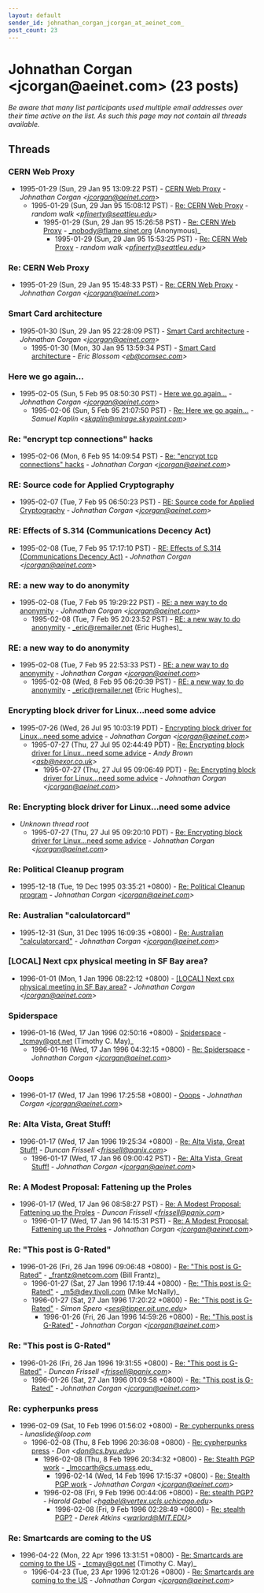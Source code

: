 ```yaml
---
layout: default
sender_id: johnathan_corgan_jcorgan_at_aeinet_com_
post_count: 23
---
```


# Johnathan Corgan <jcorgan<span>@</span>aeinet.com> (23 posts)

_Be aware that many list participants used multiple email addresses over their time active on the list. As such this page may not contain all threads available._

## Threads

### CERN Web Proxy
+ 1995-01-29 (Sun, 29 Jan 95 13:09:22 PST) - [CERN Web Proxy](/archive/1995/01/88963cba8b8b8b63c706f7cfecc98ada30b28f035b699451b78be3000e8044be) - _Johnathan Corgan \<jcorgan@aeinet.com\>_
  + 1995-01-29 (Sun, 29 Jan 95 15:08:12 PST) - [Re: CERN Web Proxy](/archive/1995/01/8e2e5573e6ac4e369eaf79b0c7e8c0467d4dc8b5b1ef29f5abded86aa84b0854) - _random walk \<pfinerty@seattleu.edu\>_
    + 1995-01-29 (Sun, 29 Jan 95 15:26:58 PST) - [Re: CERN Web Proxy](/archive/1995/01/9a675f784534dd7eee9994d0b28f02752f8c255c75498496d79b694f6d0ae306) - _nobody@flame.sinet.org (Anonymous)_
      + 1995-01-29 (Sun, 29 Jan 95 15:53:25 PST) - [Re: CERN Web Proxy](/archive/1995/01/549d7264d61187a2bda0c0f1976529aa52a3568fd144cce3e6fb674b67aa099c) - _random walk \<pfinerty@seattleu.edu\>_

### Re: CERN Web Proxy
+ 1995-01-29 (Sun, 29 Jan 95 15:48:33 PST) - [Re: CERN Web Proxy](/archive/1995/01/7aecd98969b5ab4dc63c32093f27147b2d1c3780e0a22552bee41cbf60e7f1d4) - _Johnathan Corgan \<jcorgan@aeinet.com\>_

### Smart Card architecture
+ 1995-01-30 (Sun, 29 Jan 95 22:28:09 PST) - [Smart Card architecture](/archive/1995/01/db3e44a7d017a884323a2bae082b5921a554d859ac4bdf226f834af9882cad6e) - _Johnathan Corgan \<jcorgan@aeinet.com\>_
  + 1995-01-30 (Mon, 30 Jan 95 13:59:34 PST) - [Smart Card architecture](/archive/1995/01/7871f7f17235bf8470ae7bd081c060852e0f82a5928cb70b53310d4c726eacb9) - _Eric Blossom \<eb@comsec.com\>_

### Here we go again...
+ 1995-02-05 (Sun, 5 Feb 95 08:50:30 PST) - [Here we go again...](/archive/1995/02/635fb018f3528c124a61238b49f10001accad1c6acc552653efe6e4ac61aa73a) - _Johnathan Corgan \<jcorgan@aeinet.com\>_
  + 1995-02-06 (Sun, 5 Feb 95 21:07:50 PST) - [Re: Here we go again...](/archive/1995/02/e29a60ba7b39b0dfac24d85d51b64c2c3976985828f5a2dc7abccc9cf6f0df3c) - _Samuel Kaplin \<skaplin@mirage.skypoint.com\>_

### Re: "encrypt tcp connections" hacks
+ 1995-02-06 (Mon, 6 Feb 95 14:09:54 PST) - [Re: "encrypt tcp connections" hacks](/archive/1995/02/b17e41d51bc441b4b4da0116c50c03b3e23e9aa6387b964830a516baa064e889) - _Johnathan Corgan \<jcorgan@aeinet.com\>_

### RE: Source code for Applied Cryptography
+ 1995-02-07 (Tue, 7 Feb 95 06:50:23 PST) - [RE: Source code for Applied Cryptography](/archive/1995/02/0c108e79d83ddd9b7d3f53001fe8f7c918a2ecd38c07a9b1eabe97a7da7c24fd) - _Johnathan Corgan \<jcorgan@aeinet.com\>_

### RE: Effects of S.314 (Communications Decency Act)
+ 1995-02-08 (Tue, 7 Feb 95 17:17:10 PST) - [RE: Effects of S.314 (Communications Decency Act)](/archive/1995/02/8516b2dd552a68beb5415b9330896dddd7e414325472a5ea822e45e049922c10) - _Johnathan Corgan \<jcorgan@aeinet.com\>_

### RE: a new way to do anonymity
+ 1995-02-08 (Tue, 7 Feb 95 19:29:22 PST) - [RE: a new way to do anonymity](/archive/1995/02/5431a21168583e9f9932c361a8895412b2093c7719555f06e19cc00456522bd1) - _Johnathan Corgan \<jcorgan@aeinet.com\>_
  + 1995-02-08 (Tue, 7 Feb 95 20:23:52 PST) - [RE: a new way to do anonymity](/archive/1995/02/74f11587fff631c74a396df2378f1ac016de1afee7d922be8e8a203a9c51e9ac) - _eric@remailer.net (Eric Hughes)_

### RE: a new way to do anonymity
+ 1995-02-08 (Tue, 7 Feb 95 22:53:33 PST) - [RE: a new way to do anonymity](/archive/1995/02/f0b84048e6ee51d17b02d91966a201dffc9eb227c8c5f5622c8f066dcbae026a) - _Johnathan Corgan \<jcorgan@aeinet.com\>_
  + 1995-02-08 (Wed, 8 Feb 95 06:20:39 PST) - [RE: a new way to do anonymity](/archive/1995/02/a807b99e766f26a7e6df00f3054f58004144242abf9b00f4fb4dfc191ec861da) - _eric@remailer.net (Eric Hughes)_

### Encrypting block driver for Linux...need some advice
+ 1995-07-26 (Wed, 26 Jul 95 10:03:19 PDT) - [Encrypting block driver for Linux...need some advice](/archive/1995/07/098ccb0ee67833f00f7443af1660ce578df5297bbc51e64fba22041b640ad89f) - _Johnathan Corgan \<jcorgan@aeinet.com\>_
  + 1995-07-27 (Thu, 27 Jul 95 02:44:49 PDT) - [Re: Encrypting block driver for Linux...need some advice](/archive/1995/07/694fa4e570a0be36378530f85645870a92eb7ec2208e628587cabba79aaf1700) - _Andy Brown \<asb@nexor.co.uk\>_
    + 1995-07-27 (Thu, 27 Jul 95 09:06:49 PDT) - [Re: Encrypting block driver for Linux...need some advice](/archive/1995/07/1188edba7bd869412f5956d346f45b62039b425745b3d135288cd20519321e89) - _Johnathan Corgan \<jcorgan@aeinet.com\>_

### Re: Encrypting block driver for Linux...need some advice
+ _Unknown thread root_
  + 1995-07-27 (Thu, 27 Jul 95 09:20:10 PDT) - [Re: Encrypting block driver for Linux...need some advice](/archive/1995/07/8837284cb46c26100dc138a7c54c107cc01f193c08ff4c10e7df44de1a8ff59b) - _Johnathan Corgan \<jcorgan@aeinet.com\>_

### Re: Political Cleanup program
+ 1995-12-18 (Tue, 19 Dec 1995 03:35:21 +0800) - [Re: Political Cleanup program](/archive/1995/12/27336f1ef5ed87bf6fe5a0a2187e55e984247894d47d5cb614e841dd15b0ebd6) - _Johnathan Corgan \<jcorgan@aeinet.com\>_

### Re: Australian "calculatorcard"
+ 1995-12-31 (Sun, 31 Dec 1995 16:09:35 +0800) - [Re: Australian "calculatorcard"](/archive/1995/12/45a7b7852d1872616fd7c1d416a0666f5818039e8d026e770dcec18da99d8300) - _Johnathan Corgan \<jcorgan@aeinet.com\>_

### [LOCAL] Next cpx physical meeting in SF Bay area?
+ 1996-01-01 (Mon, 1 Jan 1996 08:22:12 +0800) - [[LOCAL] Next cpx physical meeting in SF Bay area?](/archive/1996/01/0c4dfc99d7764462d9534f1a6fd54960f77b4939c1ffafc62407060db4afca92) - _Johnathan Corgan \<jcorgan@aeinet.com\>_

### Spiderspace
+ 1996-01-16 (Wed, 17 Jan 1996 02:50:16 +0800) - [Spiderspace](/archive/1996/01/223a84d94b40fa0857aedbb0bd01130588e005338981c16494fc26324ca883bb) - _tcmay@got.net (Timothy C. May)_
  + 1996-01-16 (Wed, 17 Jan 1996 04:32:15 +0800) - [Re: Spiderspace](/archive/1996/01/19ed43574a3e5781d07f1b842b2a920c02ede3c62d0de49b00557d6385f051f0) - _Johnathan Corgan \<jcorgan@aeinet.com\>_

### Ooops
+ 1996-01-17 (Wed, 17 Jan 1996 17:25:58 +0800) - [Ooops](/archive/1996/01/bf6fbc653b8c3e3ae7b54a588aa113a4122a585f178c953c1dd3a5480269a34f) - _Johnathan Corgan \<jcorgan@aeinet.com\>_

### Re: Alta Vista, Great Stuff!
+ 1996-01-17 (Wed, 17 Jan 1996 19:25:34 +0800) - [Re: Alta Vista, Great Stuff!](/archive/1996/01/78ea7d7385ce66a1930d7bae8a85cd5177a8b85fcfccf66eba8cdb088917d2bc) - _Duncan Frissell \<frissell@panix.com\>_
  + 1996-01-17 (Wed, 17 Jan 96 09:00:42 PST) - [Re: Alta Vista, Great Stuff!](/archive/1996/01/010b5fec4fc2433f8afc43bd23ba7b8bcc43b72deddafb89e979c330c0712246) - _Johnathan Corgan \<jcorgan@aeinet.com\>_

### Re: A Modest Proposal: Fattening up the Proles
+ 1996-01-17 (Wed, 17 Jan 96 08:58:27 PST) - [Re: A Modest Proposal: Fattening up the Proles](/archive/1996/01/37942ca0b07f7ca5cda8583d500b12c820d8b0fddd59dc3ac0d651efec9c60a1) - _Duncan Frissell \<frissell@panix.com\>_
  + 1996-01-17 (Wed, 17 Jan 96 14:15:31 PST) - [Re: A Modest Proposal: Fattening up the Proles](/archive/1996/01/c36e2351421e939176ff531bd3d98cf19d0a76edf6eadeb370b535a461972c7e) - _Johnathan Corgan \<jcorgan@aeinet.com\>_

### Re: "This post is G-Rated"
+ 1996-01-26 (Fri, 26 Jan 1996 09:06:48 +0800) - [Re: "This post is G-Rated"](/archive/1996/01/bd659118e1f2b0951fe54837b94e6645eec042d0fbed1c9a7a4c3fded862bb89) - _frantz@netcom.com (Bill Frantz)_
  + 1996-01-27 (Sat, 27 Jan 1996 17:19:44 +0800) - [Re: "This post is G-Rated"](/archive/1996/01/a5e37f20dbd6636ee7842b08957bed5dae226289805c6644beaa3b713ff45947) - _m5@dev.tivoli.com (Mike McNally)_
  + 1996-01-27 (Sat, 27 Jan 1996 17:20:22 +0800) - [Re: "This post is G-Rated"](/archive/1996/01/36beea55c5373187d32af6b285dc5b0478db806473c95e684dfd8ced69754693) - _Simon Spero \<ses@tipper.oit.unc.edu\>_
    + 1996-01-26 (Fri, 26 Jan 1996 14:59:26 +0800) - [Re: "This post is G-Rated"](/archive/1996/01/d1f86599f5509013bdf57e4a06e78d733cf336b6abc231e868afbe4574bd1eb6) - _Johnathan Corgan \<jcorgan@aeinet.com\>_

### Re: "This post is G-Rated"
+ 1996-01-26 (Fri, 26 Jan 1996 19:31:55 +0800) - [Re: "This post is G-Rated"](/archive/1996/01/4a3c7c2839646567bab26896e4d2b91fb3559615b91a5fc4188c591130377822) - _Duncan Frissell \<frissell@panix.com\>_
  + 1996-01-26 (Sat, 27 Jan 1996 01:09:58 +0800) - [Re: "This post is G-Rated"](/archive/1996/01/8756a3d5e574b109b454f36cd3a2063a39d881ca045ae709f57c5960ff7ea529) - _Johnathan Corgan \<jcorgan@aeinet.com\>_

### Re: cypherpunks press
+ 1996-02-09 (Sat, 10 Feb 1996 01:56:02 +0800) - [Re: cypherpunks press](/archive/1996/02/701c07f1d28cffb55f13d89ad0df9883e2b610f5355406907644952d8d412c35) - _lunaslide@loop.com_
  + 1996-02-08 (Thu, 8 Feb 1996 20:36:08 +0800) - [Re: cypherpunks press](/archive/1996/02/a3584f5c74d805aa40d1ed700beee90b7b8e76a2dc2e77d06589dc2d67c1e7b8) - _Don \<don@cs.byu.edu\>_
    + 1996-02-08 (Thu, 8 Feb 1996 20:34:32 +0800) - [Re: Stealth PGP work](/archive/1996/02/a0a4aa857f24bebb549cd16bc91487d92532db039bc75da3ba5fef0545c1f44d) - _lmccarth@cs.umass.edu_
      + 1996-02-14 (Wed, 14 Feb 1996 17:15:37 +0800) - [Re: Stealth PGP work](/archive/1996/02/4d7967f4f670fe8fb2f1e3a38cd10c8ee0202b1d8b4f825f23a28ce28fea3e6c) - _Johnathan Corgan \<jcorgan@aeinet.com\>_
    + 1996-02-08 (Fri, 9 Feb 1996 00:44:06 +0800) - [Re: stealth PGP?](/archive/1996/02/c84933447bd6d0d212af222159fe1ccaf81c5b8370b4a91ecfe13ba3b20efdfb) - _Harold Gabel \<hgabel@vertex.ucls.uchicago.edu\>_
      + 1996-02-08 (Fri, 9 Feb 1996 02:28:49 +0800) - [Re: stealth PGP?](/archive/1996/02/002ab5447e5aa1cf86f39ab896b7f448041b5854ab19a9589bdff0bf902c8de0) - _Derek Atkins \<warlord@MIT.EDU\>_

### Re: Smartcards are coming to the US
+ 1996-04-22 (Mon, 22 Apr 1996 13:31:51 +0800) - [Re: Smartcards are coming to the US](/archive/1996/04/7247953486a1742acaadc03c887fe0a4fcfe92dfb416b7aa679df2a0f0cdc799) - _tcmay@got.net (Timothy C. May)_
  + 1996-04-23 (Tue, 23 Apr 1996 12:01:26 +0800) - [Re: Smartcards are coming to the US](/archive/1996/04/76cd4d95932d909563c8b8a14321c15868e22e9745b86baef1c8721232db4f69) - _Johnathan Corgan \<jcorgan@aeinet.com\>_

